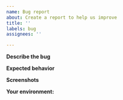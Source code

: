 ```yaml
---
name: Bug report
about: Create a report to help us improve
title: ''
labels: bug
assignees: ''

---
```


**Describe the bug**

<!-- What is the bug? -->

**Expected behavior**

<!-- What should happen instead? -->

**Screenshots**

<!-- Screenshots are appreciated, not required. -->

**Your environment:**

<!-- 
 - OS: [e.g. iOS]
 - Browser [e.g. chrome, safari]
 - Version [e.g. 22]
 -->
